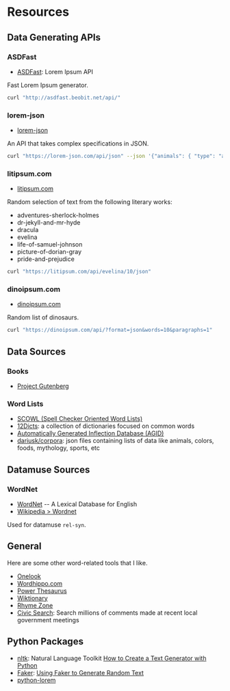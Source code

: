 Resources
=========

Data Generating APIs
--------------------

### ASDFast

* [ASDFast](https://asdfast.beobit.net/docs/): Lorem Ipsum API

Fast Lorem Ipsum generator.

```bash
curl "http://asdfast.beobit.net/api/"
```

### lorem-json

* [lorem-json](https://lorem-json.com/)

An API that takes complex specifications in JSON.

```bash
curl "https://lorem-json.com/api/json" --json '{"animals": { "type": "array", "count": 5, "items":  "{{animal()}}"} }'
```

### litipsum.com

* [litipsum.com](https://litipsum.com/)

Random selection of text from the following literary works:

* adventures-sherlock-holmes
* dr-jekyll-and-mr-hyde
* dracula
* evelina
* life-of-samuel-johnson
* picture-of-dorian-gray
* pride-and-prejudice

```bash
curl "https://litipsum.com/api/evelina/10/json"
```

### dinoipsum.com

* [dinoipsum.com](https://dinoipsum.com/)

Random list of dinosaurs.

```bash
curl "https://dinoipsum.com/api/?format=json&words=10&paragraphs=1"
```

Data Sources
------------

### Books

* [Project Gutenberg](https://www.gutenberg.org/ebooks/)

### Word Lists

* [SCOWL (Spell Checker Oriented Word Lists)](http://wordlist.aspell.net/) 
* [12Dicts](http://wordlist.aspell.net/12dicts/): a collection of dictionaries focused on common words
* [Automatically Generated Inflection Database (AGID)](http://wordlist.aspell.net/agid-readme/)
* [dariusk/corpora](https://github.com/dariusk/corpora): json files containing lists of data like animals, colors, foods, mythology, sports, etc

Datamuse Sources
----------------

### WordNet

* [WordNet](https://wordnet.princeton.edu/) -- A Lexical Database for English
* [Wikipedia > Wordnet](https://en.wikipedia.org/wiki/WordNet)

Used for datamuse `rel-syn`.

General
-------

Here are some other word-related tools that I like.

* [Onelook](https://onelook.com/)
* [Wordhippo.com](https://wordhippo.com)
* [Power Thesaurus](https://www.powerthesaurus.org/)
* [Wiktionary](https://en.wiktionary.org/)
* [Rhyme Zone](https://www.rhymezone.com/)
* [Civic Search](https://civicsearch.org/): Search millions of comments made at recent local government meetings


Python Packages
---------------

* [nltk](https://www.nltk.org/): Natural Language Toolkit [How to Create a Text Generator with Python](https://reintech.io/blog/how-to-create-a-text-generator-with-python)
* [Faker](https://faker.readthedocs.io/en/master/): [Using Faker to Generate Random Text](https://www.slingacademy.com/article/python-using-faker-to-generate-random-text/)
* [python-lorem](https://github.com/sfischer13/python-lorem)
